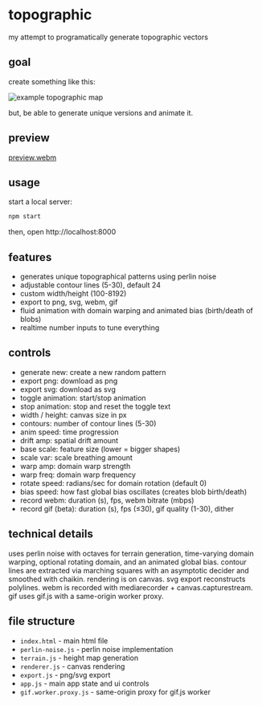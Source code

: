 # topographic

my attempt to programatically generate topographic vectors

## goal

create something like this:

![example topographic map](https://t4.ftcdn.net/jpg/03/16/78/11/240_F_316781115_ckiR3eI5AWPu3MUrhAcJkK8hJZFaBQXd.jpg)

but, be able to generate unique versions and animate it.

## preview

[preview.webm](https://github.com/user-attachments/assets/028be2a1-4c33-415e-aa4e-68bad44fefbd)

## usage

start a local server:

```bash
npm start
```

then, open http://localhost:8000

## features

- generates unique topographical patterns using perlin noise
- adjustable contour lines (5-30), default 24
- custom width/height (100-8192)
- export to png, svg, webm, gif
- fluid animation with domain warping and animated bias (birth/death of blobs)
- realtime number inputs to tune everything

## controls

- generate new: create a new random pattern
- export png: download as png
- export svg: download as svg
- toggle animation: start/stop animation
- stop animation: stop and reset the toggle text
- width / height: canvas size in px
- contours: number of contour lines (5-30)
- anim speed: time progression
- drift amp: spatial drift amount
- base scale: feature size (lower = bigger shapes)
- scale var: scale breathing amount
- warp amp: domain warp strength
- warp freq: domain warp frequency
- rotate speed: radians/sec for domain rotation (default 0)
- bias speed: how fast global bias oscillates (creates blob birth/death)
- record webm: duration (s), fps, webm bitrate (mbps)
- record gif (beta): duration (s), fps (≤30), gif quality (1-30), dither

## technical details

uses perlin noise with octaves for terrain generation, time-varying domain warping, optional rotating domain, and an animated global bias. contour lines are extracted via marching squares with an asymptotic decider and smoothed with chaikin. rendering is on canvas. svg export reconstructs polylines. webm is recorded with mediarecorder + canvas.capturestream. gif uses gif.js with a same-origin worker proxy.

## file structure

- `index.html` - main html file
- `perlin-noise.js` - perlin noise implementation
- `terrain.js` - height map generation
- `renderer.js` - canvas rendering
- `export.js` - png/svg export
- `app.js` - main app state and ui controls
- `gif.worker.proxy.js` - same-origin proxy for gif.js worker
